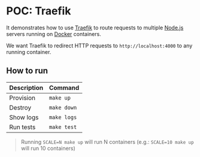 # POC: Traefik

It demonstrates how to use [Traefik](https://github.com/containous/traefik) to route requests to multiple [Node.js](https://nodejs.org) servers running on [Docker](https://github.com/docker) containers.

We want Traefik to redirect HTTP requests to `http://localhost:4000` to any running container.

## How to run

| Description | Command |
| :--- | :--- |
| Provision | `make up` |
| Destroy | `make down` |
| Show logs | `make logs` |
| Run tests | `make test` |

> Running `SCALE=N make up` will run N containers (e.g.: `SCALE=10 make up` will run 10 containers)
